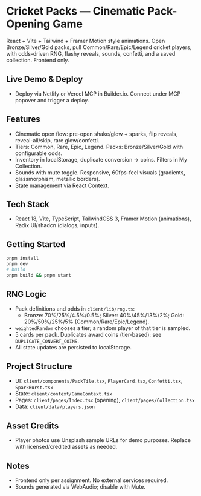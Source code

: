 # Cricket Packs — Cinematic Pack-Opening Game

React + Vite + Tailwind + Framer Motion style animations. Open Bronze/Silver/Gold packs, pull Common/Rare/Epic/Legend cricket players, with odds-driven RNG, flashy reveals, sounds, confetti, and a saved collection. Frontend only.

## Live Demo & Deploy

- Deploy via Netlify or Vercel MCP in Builder.io. Connect under MCP popover and trigger a deploy.

## Features

- Cinematic open flow: pre-open shake/glow + sparks, flip reveals, reveal-all/skip, rare glow/confetti.
- Tiers: Common, Rare, Epic, Legend. Packs: Bronze/Silver/Gold with configurable odds.
- Inventory in localStorage, duplicate conversion → coins. Filters in My Collection.
- Sounds with mute toggle. Responsive, 60fps-feel visuals (gradients, glassmorphism, metallic borders).
- State management via React Context.

## Tech Stack

- React 18, Vite, TypeScript, TailwindCSS 3, Framer Motion (animations), Radix UI/shadcn (dialogs, inputs).

## Getting Started

```bash
pnpm install
pnpm dev
# build
pnpm build && pnpm start
```

## RNG Logic

- Pack definitions and odds in `client/lib/rng.ts`:
  - Bronze: 70%/25%/4.5%/0.5%; Silver: 40%/45%/13%/2%; Gold: 20%/50%/25%/5% (Common/Rare/Epic/Legend).
- `weightedRandom` chooses a tier; a random player of that tier is sampled.
- 5 cards per pack. Duplicates award coins (tier-based): see `DUPLICATE_CONVERT_COINS`.
- All state updates are persisted to localStorage.

## Project Structure

- UI: `client/components/PackTile.tsx`, `PlayerCard.tsx`, `Confetti.tsx`, `SparkBurst.tsx`
- State: `client/context/GameContext.tsx`
- Pages: `client/pages/Index.tsx` (opening), `client/pages/Collection.tsx`
- Data: `client/data/players.json`

## Asset Credits

- Player photos use Unsplash sample URLs for demo purposes. Replace with licensed/credited assets as needed.

## Notes

- Frontend only per assignment. No external services required.
- Sounds generated via WebAudio; disable with Mute.
